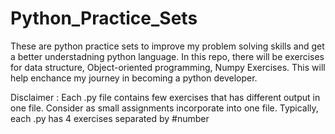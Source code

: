 # Python_Practice_Sets
These are python practice sets to improve my problem solving skills and get a better understadning python language. 
In this repo, there will be exercises for data structure, Object-oriented programming, Numpy Exercises. 
This will help enchance my journey in becoming a python developer.


Disclaimer :
Each .py file contains few exercises that has different output in one file. Consider as small assignments incorporate into one file.
Typically, each .py has 4 exercises separated by #number 
